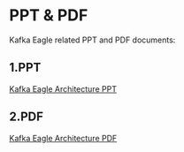 # PPT & PDF

Kafka Eagle related PPT and PDF documents:

## 1.PPT

[Kafka Eagle Architecture PPT](https://github.com/smartloli/Kafka-Eagle-Wiki/tree/master/res/ppt/Kafka_Eagle_Architecture.pptx)

## 2.PDF

[Kafka Eagle Architecture PDF](https://github.com/smartloli/Kafka-Eagle-Wiki/tree/master/res/ppt/Kafka_Eagle_Architecture.pdf)
